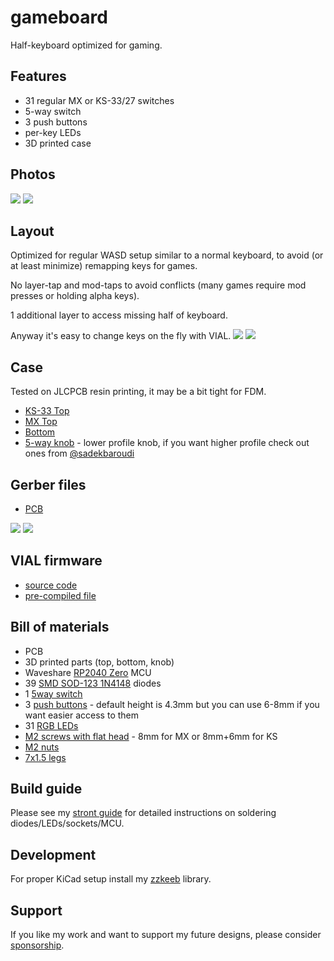 # gameboard

Half-keyboard optimized for gaming.

## Features

- 31 regular MX or KS-33/27 switches
- 5-way switch
- 3 push buttons
- per-key LEDs
- 3D printed case

## Photos

![](./images/top.jpg) ![](./images/bottom.jpg)

## Layout

Optimized for regular WASD setup similar to a normal keyboard, to avoid (or at least minimize) remapping keys for games.

No layer-tap and mod-taps to avoid conflicts (many games require mod presses or holding alpha keys).

1 additional layer to access missing half of keyboard.

Anyway it's easy to change keys on the fly with VIAL.
![](./images/layout-1.png) ![](./images/layout-2.png)

## Case

Tested on JLCPCB resin printing, it may be a bit tight for FDM.

- [KS-33 Top](./case/top.stl)
- [MX Top](./case/top-mx.stl)
- [Bottom](./case/bottom.stl)
- [5-way knob](./case/5way-short.stl) - lower profile knob, if you want higher profile check out ones from [@sadekbaroudi](https://github.com/sadekbaroudi/fingerpunch/tree/master/3d-models/5-way-tactile-switch-knobs)

## Gerber files

- [PCB](./pcb/production/pcb.zip)

![](./images/pcb-top.png)
![](./images/pcb-bottom.png)

## VIAL firmware

- [source code](https://github.com/zzeneg/vial-qmk/tree/feature/zzeneg/keyboards/gameboard)
- [pre-compiled file](https://github.com/zzeneg/vial-qmk/releases/download/zzeneg/gameboard_vial.uf2)

## Bill of materials

- PCB
- 3D printed parts (top, bottom, knob)
- Waveshare [RP2040 Zero](https://www.aliexpress.com/item/3256804090654134.html) MCU
- 39 [SMD SOD-123 1N4148](https://www.aliexpress.com/item/1005002882901030.html) diodes
- 1 [5way switch](https://www.aliexpress.com/item/4000681560472.html)
- 3 [push buttons](https://www.aliexpress.com/item/32912263133.html) - default height is 4.3mm but you can use 6-8mm if you want easier access to them
- 31 [RGB LEDs](https://www.aliexpress.com/item/1005003636607308.html)
- [M2 screws with flat head](https://www.aliexpress.com/item/4001248931159.html) - 8mm for MX or 8mm+6mm for KS
- [M2 nuts](https://www.aliexpress.com/item/1005001412230125.html)
- [7x1.5 legs](https://www.aliexpress.com/item/1005002995402961.html)

## Build guide

Please see my [stront guide](https://github.com/zzeneg/stront/blob/main/build-guide/choc/readme.md) for detailed instructions on soldering diodes/LEDs/sockets/MCU.

## Development

For proper KiCad setup install my [zzkeeb](https://github.com/zzeneg/zzkeeb/blob/main/README.md#installation) library.

## Support

If you like my work and want to support my future designs, please consider [sponsorship](https://github.com/sponsors/zzeneg).

